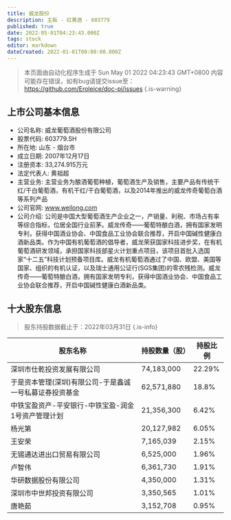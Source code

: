 ```yaml
---
title: 威龙股份
description: 主板 - 红黄酒 - 603779
published: true
date: 2022-05-01T04:23:43.000Z
tags: stock
editor: markdown
dateCreated: 2022-01-01T00:00:00.000Z
---
```


> 本页面由自动化程序生成于 Sun May 01 2022 04:23:43 GMT+0800
> 内容可能存在错误，如有bug请提交issue至：https://github.com/Eroleice/doc-pi/issues
{.is-warning}

## 上市公司基本信息
- 公司名称: 威龙葡萄酒股份有限公司
- 股票代码: 603779.SH
- 所在地: 山东 - 烟台市
- 成立日期: 2007年12月17日
- 注册资本: 33,274.915万元
- 法定代表人: 黄祖超
- 主营业务: 主营业务为酿酒葡萄种植，葡萄酒生产及销售，主要产品有传统干红/干白葡萄酒，有机干红/干白葡萄酒，以及2014年推出的威龙传奇葡萄白酒等系列产品
- 公司官网: www.weilong.com
- 公司介绍: 公司是中国大型葡萄酒生产企业之一，产销量、利税、市场占有率等综合指标，位居全国行业前茅。威龙传奇——葡萄特酿白酒，拥有国家发明专利，获得中国酒业协会、中国食品工业协会联合推荐，开启中国碱性健康白酒新品类。作为中国有机葡萄酒的倡导者，威龙荣获国家科技进步奖，在有机葡萄酒研发领域，承担国家科技部星火计划重点项目，该项目首批入选国家“十二五”科技计划预备项目库。威龙有机葡萄酒通过了中国、欧盟、美国等国家、组织的有机认证，以及瑞士通用公证行(SGS集团)的零农残检测。威龙传奇——葡萄特酿白酒，拥有国家发明专利，获得中国酒业协会、中国食品工业协会联合推荐，开启中国碱性健康白酒新品类。


## 十大股东信息
> 股东持股数据截止于：2022年03月31日
{.is-info}

| 股东名称 | 持股数量（股） | 持股比例 |
| --- | --- | --- |
| 深圳市仕乾投资发展有限公司 | 74,183,000 | 22.29% |
| 于是资本管理(深圳)有限公司-于是鑫诚一号私募证券投资基金 | 62,571,880 | 18.8% |
| 中铁宝盈资产-平安银行-中铁宝盈-润金1号资产管理计划 | 21,356,300 | 6.42% |
| 杨光第 | 20,127,982 | 6.05% |
| 王安荣 | 7,165,039 | 2.15% |
| 无锡通达进出口贸易有限公司 | 6,525,000 | 1.96% |
| 卢智伟 | 6,361,730 | 1.91% |
| 华研数据股份有限公司 | 4,350,000 | 1.31% |
| 深圳市中世邦投资有限公司 | 3,350,565 | 1.01% |
| 唐艳茹 | 3,152,708 | 0.95% |




